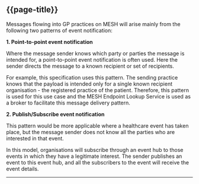 ## {{page-title}}

Messages flowing into GP practices on MESH will arise mainly from the following two patterns of event notification:

**1. Point-to-point event notification**

Where the message sender knows which party or parties the message is intended for, a point-to-point event notification is often used. Here the sender directs the message to a known recipient or set of recipients.

For example, this specification uses this pattern. The sending practice knows that the payload is intended only for a single known recipient organisation - the registered practice of the patient. Therefore, this pattern is used for this use case and the MESH Endpoint Lookup Service is used as a broker to facilitate this message delivery pattern.


**2. Publish/Subscribe event notification**

This pattern would be more applicable where a healthcare event has taken place, but the message sender does not know all the parties who are interested in that event.

In this model, organisations will subscribe through an event hub to those events in which they have a legitimate interest. The sender publishes an event to this event hub, and all the subscribers to the event will receive the event details.

---